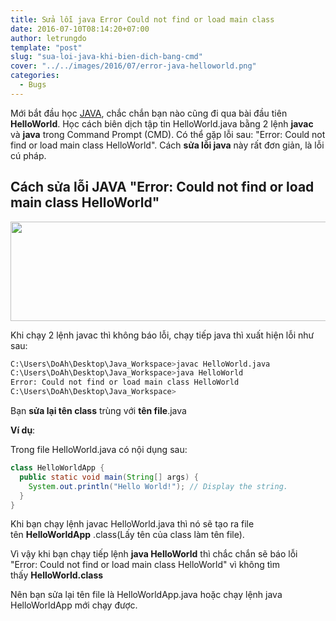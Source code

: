 ```yaml
---
title: Sửa lỗi java Error Could not find or load main class
date: 2016-07-10T08:14:20+07:00
author: letrungdo
template: "post"
slug: "sua-loi-java-khi-bien-dich-bang-cmd"
cover: "../../images/2016/07/error-java-helloworld.png"
categories:
  - Bugs
---
```


Mới bắt đầu học <a href="/hoc-lap-trinh/java" target="_blank" rel="noopener">JAVA</a>, chắc chắn bạn nào cũng đi qua bài đầu tiên **HelloWorld**. Học cách biên dịch tập tin HelloWorld.java bằng 2 lệnh **javac** và **java** trong Command Prompt (CMD). Có thể gặp lỗi sau: "Error: Could not find or load main class HelloWorld". Cách **sửa lỗi java** này rất đơn giản, là lỗi cú pháp.

## Cách sửa lỗi JAVA "Error: Could not find or load main class HelloWorld"

<img class="aligncenter size-full wp-image-1912" src="/media/2016/07/Error-Could-not-find-or-load-main-class.png" alt="" width="705" height="159" />

Khi chạy 2 lệnh javac thì không báo lỗi, chạy tiếp java thì xuất hiện lỗi như sau:

```bash
C:\Users\DoAh\Desktop\Java_Workspace>javac HelloWorld.java
C:\Users\DoAh\Desktop\Java_Workspace>java HelloWorld
Error: Could not find or load main class HelloWorld
C:\Users\DoAh\Desktop\Java_Workspace>
```

Bạn **sửa lại tên class** trùng với **tên file**.java

**Ví dụ**:

Trong file HelloWorld.java có nội dụng sau:

```java
class HelloWorldApp {
  public static void main(String[] args) {
    System.out.println("Hello World!"); // Display the string.
  }
}
```

Khi bạn chạy lệnh javac HelloWorld.java thì nó sẽ tạo ra file tên **HelloWorldApp** .class(Lấy tên của class làm tên file).

Vì vậy khi bạn chạy tiếp lệnh **java HelloWorld** thì chắc chắn sẽ báo lỗi "Error: Could not find or load main class HelloWorld" vì không tìm thấy **HelloWorld.class**

Nên bạn sửa lại tên file là HelloWorldApp.java hoặc chạy lệnh java HelloWorldApp mới chạy được.
